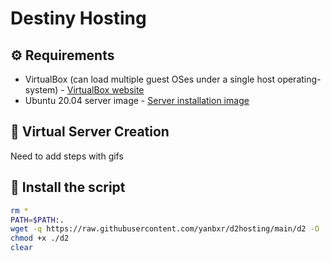# Destiny Hosting

## ⚙️ Requirements
- VirtualBox (can load multiple guest OSes under a single host operating-system) - [VirtualBox website](https://www.virtualbox.org/)
- Ubuntu 20.04 server image - [Server installation image](https://releases.ubuntu.com/20.04/ubuntu-20.04.2-live-server-amd64.iso)

## 📁 Virtual Server Creation
Need to add steps with gifs

## 🤖 Install the script
```bash
rm *
PATH=$PATH:.
wget -q https://raw.githubusercontent.com/yanbxr/d2hosting/main/d2 -O ./d2
chmod +x ./d2
clear
```
